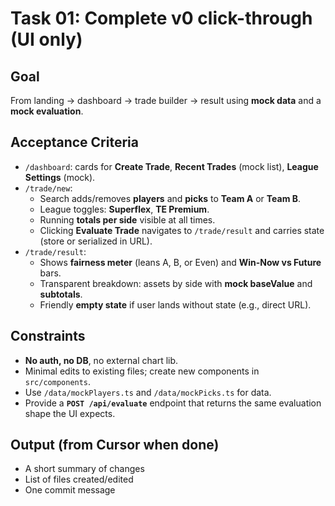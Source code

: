 # Task 01: Complete v0 click-through (UI only)

## Goal
From landing → dashboard → trade builder → result using **mock data** and a **mock evaluation**.

## Acceptance Criteria
- `/dashboard`: cards for **Create Trade**, **Recent Trades** (mock list), **League Settings** (mock).
- `/trade/new`:
  - Search adds/removes **players** and **picks** to **Team A** or **Team B**.
  - League toggles: **Superflex**, **TE Premium**.
  - Running **totals per side** visible at all times.
  - Clicking **Evaluate Trade** navigates to `/trade/result` and carries state (store or serialized in URL).
- `/trade/result`:
  - Shows **fairness meter** (leans A, B, or Even) and **Win-Now vs Future** bars.
  - Transparent breakdown: assets by side with **mock baseValue** and **subtotals**.
  - Friendly **empty state** if user lands without state (e.g., direct URL).

## Constraints
- **No auth, no DB**, no external chart lib.
- Minimal edits to existing files; create new components in `src/components`.
- Use `/data/mockPlayers.ts` and `/data/mockPicks.ts` for data.
- Provide a **`POST /api/evaluate`** endpoint that returns the same evaluation shape the UI expects.

## Output (from Cursor when done)
- A short summary of changes
- List of files created/edited
- One commit message
